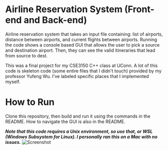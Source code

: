 # Airline Reservation System (Front-end and Back-end)
Airline reservation system that takes an input file containing: list of airports, distance between airports, and current flights between airports.
Running the code shows a console based GUI that allows the user to pick a source and destination airport. Then, they can see the valid itineraries that lead from source to dest.

This was a final project for my CSE3150 C++ class at UConn. A lot of this code is skeleton code (some entire files that I didn't touch) provided by my professor Yufeng Wu. I've labeled specific places that I implemented myself.

# How to Run
Clone this repository, then build and run it using the commands in the README. How to navigate the GUI is also in the README.

***Note that this code requires a Unix environment, so use that, or WSL (Windows Subsystem for Linux). I personally ran this on a Mac with no issues.***
![Screenshot](https://i.imgur.com/xoW99sP.png)

